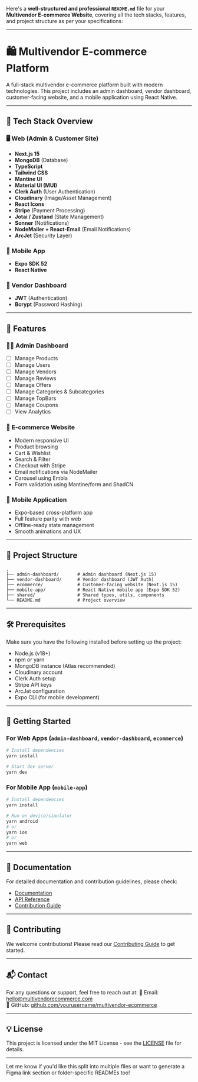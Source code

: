 Here's a **well-structured and professional `README.md`** file for your **Multivendor E-commerce Website**, covering all the tech stacks, features, and project structure as per your specifications:

---

# 🛍️ Multivendor E-commerce Platform

A full-stack multivendor e-commerce platform built with modern technologies. This project includes an admin dashboard, vendor dashboard, customer-facing website, and a mobile application using React Native.

---

## 🧰 Tech Stack Overview

### 🖥️ Web (Admin & Customer Site)
- **Next.js 15**
- **MongoDB** (Database)
- **TypeScript**
- **Tailwind CSS**
- **Mantine UI**
- **Material UI (MUI)**
- **Clerk Auth** (User Authentication)
- **Cloudinary** (Image/Asset Management)
- **React Icons**
- **Stripe** (Payment Processing)
- **Jotai / Zustand** (State Management)
- **Sonner** (Notifications)
- **NodeMailer + React-Email** (Email Notifications)
- **ArcJet** (Security Layer)

### 📱 Mobile App
- **Expo SDK 52**
- **React Native**

### 🔐 Vendor Dashboard
- **JWT** (Authentication)
- **Bcrypt** (Password Hashing)

---

## 🎯 Features

### 👨‍💼 Admin Dashboard
- [ ] Manage Products
- [ ] Manage Users
- [ ] Manage Vendors
- [ ] Manage Reviews
- [ ] Manage Offers
- [ ] Manage Categories & Subcategories
- [ ] Manage TopBars
- [ ] Manage Coupons
- [ ] View Analytics

### 🛒 E-commerce Website
- Modern responsive UI
- Product browsing
- Cart & Wishlist
- Search & Filter
- Checkout with Stripe
- Email notifications via NodeMailer
- Carousel using Embla
- Form validation using Mantine/form and ShadCN

### 📱 Mobile Application
- Expo-based cross-platform app
- Full feature parity with web
- Offline-ready state management
- Smooth animations and UX

---

## 📁 Project Structure

```
.
├── admin-dashboard/       # Admin dashboard (Next.js 15)
├── vendor-dashboard/      # Vendor dashboard (JWT Auth)
├── ecommerce/             # Customer-facing website (Next.js 15)
├── mobile-app/            # React Native mobile app (Expo SDK 52)
├── shared/                # Shared types, utils, components
└── README.md              # Project overview
```

---

## 🛠️ Prerequisites

Make sure you have the following installed before setting up the project:

- Node.js (v18+)
- npm or yarn
- MongoDB instance (Atlas recommended)
- Cloudinary account
- Clerk Auth setup
- Stripe API keys
- ArcJet configuration
- Expo CLI (for mobile development)

---

## 🚀 Getting Started

### For Web Apps (`admin-dashboard`, `vendor-dashboard`, `ecommerce`)
```bash
# Install dependencies
yarn install

# Start dev server
yarn dev
```

### For Mobile App (`mobile-app`)
```bash
# Install dependencies
yarn install

# Run on device/simulator
yarn android
# or
yarn ios
# or
yarn web
```

---

## 📝 Documentation

For detailed documentation and contribution guidelines, please check:
- [Documentation](docs/)
- [API Reference](docs/api.md)
- [Contribution Guide](CONTRIBUTING.md)

---

## 🤝 Contributing

We welcome contributions! Please read our [Contributing Guide](CONTRIBUTING.md) to get started.

---

## 📬 Contact

For any questions or support, feel free to reach out at:
📧 Email: hello@multivendorecommerce.com  
🔗 GitHub: [github.com/yourusername/multivendor-ecommerce](https://github.com/yourusername/multivendor-ecommerce)

---

## 💡 License

This project is licensed under the MIT License - see the [LICENSE](LICENSE) file for details.

---

Let me know if you'd like this split into multiple files or want to generate a Figma link section or folder-specific READMEs too!